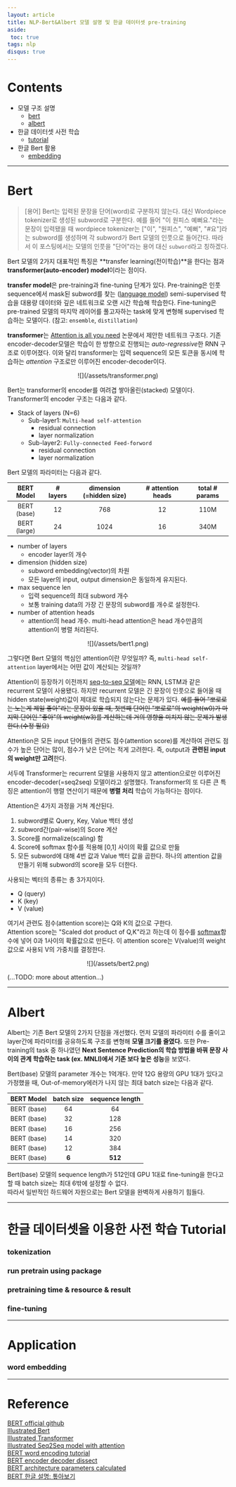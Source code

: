 ```yaml
---
layout: article
title: NLP-Bert&Albert 모델 설명 및 한글 데이터셋 pre-training
aside:
 toc: true
tags: nlp
disqus: true
---
```


# Contents
* 모델 구조 설명
	* [bert](#bert)
	* [albert](#albert)
* 한글 데이터셋 사전 학습 
	* [tutorial](#한글-데이터셋을-이용한-사전-학습-tutorial)
* 한글 Bert 활용
	* [embedding](#application)

---
# Bert

> [용어] Bert는 입력된 문장을 단어(word)로 구분하지 않는다. 대신 Wordpiece tokenizer로 생성된 subword로 구분한다. 예를 들어 "이 원피스 예뻐요."라는 문장이 입력됐을 때 wordpiece tokenizer는 ["이", "원피스", "예뻐", "#요"]라는 subword를 생성하며 각 subword가 Bert 모델의 인풋으로 들어간다. 따라서 이 포스팅에서는 모델의 인풋을 "단어"라는 용어 대신 `subword`라고 칭하겠다. 


Bert 모델의 2가지 대표적인 특징은 **transfer learning(전이학습)**을 한다는 점과 **transformer(auto-encoder) model**이라는 점이다.    

**transfer model**은 pre-training과 fine-tuning 단계가 있다. Pre-training은 인풋 sequence에서 mask된 subword를 찾는 ([language model](https://en.wikipedia.org/wiki/Language_model)) semi-supervised 학습을 대용량 데이터와 깊은 네트워크로 오랜 시간 학습해 학습한다. Fine-tuning은 pre-trained 모델의 마지막 레이어를 풀고자하는 task에 맞게 변형해 supervised 학습하는 모델이다. (참고: `ensemble`, `distillation`)   

**transformer**는 [Attention is all you need](https://arxiv.org/abs/1706.03762) 논문에서 제안한 네트워크 구조다. 기존 encoder-decoder모델은 학습이 한 방향으로 진행되는 *auto-regressive*한 RNN 구조로 이루어졌다. 이와 달리 transformer는 입력 sequence의 모든 토큰을 동시에 학습하는 *attention* 구조로만 이루어진 encoder-decoder이다.   

<div style="width:70%; margin:0 auto;" align="center" markdown="1">
![](/assets/transformer.png)
</div>

Bert는 transformer의 encoder를 여려겹 쌓아올린(stacked) 모델이다. Transformer의 encoder 구조는 다음과 같다. 

* Stack of layers (N=6)
	* Sub-layer1: `Multi-head self-attention`
		* residual connection
		* layer normalization
	* Sub-layer2: `Fully-connected Feed-forword`
		* residual connection
		* layer normalization


Bert 모델의 파라미터는 다음과 같다.   

| BERT Model | # layers | dimension (=hidden size) | # attention heads | total # params | 
| :---: | :---: | :---: | :---: | :---: |
| BERT (base) | 12 | 768 | 12 | 110M |
| BERT (large) | 24 | 1024 | 16 | 340M |

* number of layers
	* encoder layer의 개수
* dimension (hidden size)
	* subword embedding(vector)의 차원 
	* 모든 layer의 input, output dimension은 동일하게 유지된다. 
* max sequence len
	* 입력 sequence의 최대 subword 개수
	* 보통 training data의 가장 긴 문장의 subword를 개수로 설정한다. 
* number of attention heads
	* attention의 head 개수. multi-head attention은 head 개수만큼의 attention이 병렬 처리된다. 


<div style="width:100%; margin:0 auto;" align="center" markdown="1">
![](/assets/bert1.png)
</div>


그렇다면 Bert 모델의 핵심인 attention이란 무엇일까? 즉, `multi-head self-attention` layer에서는 어떤 값이 계산되는 것일까?   

Attention이 등장하기 이전까지 [seq-to-seq 모델](https://en.wikipedia.org/wiki/Seq2seq)에는 RNN, LSTM과 같은 recurrent 모델이 사용됐다. 하지만 recurrent 모델은 긴 문장이 인풋으로 들어올 때 hidden state(weight)값이 제대로 학습되지 않는다는 문제가 있다. ~~예를 들어 "뽀로로는 노는게 제일 좋아"라는 문장이 있을 때, 첫번째 단어인 "뽀로로"의 weight(w0)가 마지막 단어인 "좋아"의 weight(w3)를 계산하는데 거의 영향을 미치지 않는 문제가 발생한다.(수정 필요)~~    

Attention은 모든 input 단어들의 관련도 점수(attention score)를 계산하여 관련도 점수가 높은 단어는 많이, 점수가 낮은 단어는 적게 고려한다. 즉, output과 **관련된 input의 weight만 고려**한다.   

서두에 Transformer는 recurrent 모델을 사용하지 않고 attention으로만 이루어진 encoder-decoder(=seq2seq) 모델이라고 설명했다. Transformer의 또 다른 큰 특징은 attention이 행렬 연산이기 때문에 **병렬 처리** 학습이 가능하다는 점이다. 


Attention은 4가지 과정을 거쳐 계산된다. 
1. subword별로 Query, Key, Value 백터 생성
2. subword간(pair-wise)의 Score 계산
3. Score를 normalize(scaling) 함
4. Score에 softmax 함수를 적용해 [0,1] 사이의 확률 값으로 만듦
5. 모든 subword에 대해 4번 값과 Value 백터 값을 곱한다. 하나의 attention 값을 만들기 위해 subword의 score을 모두 더한다.  

 사용되는 벡터의 종류는 총 3가지이다.
* Q (query)
* K (key)
* V (value)

여기서 관련도 점수(attention score)는 Q와 K의 값으로 구한다.    
Attention score는 "Scaled dot product of Q,K"라고 하는데 이 점수를 [softmax](https://en.wikipedia.org/wiki/Softmax_function)함수에 넣어 0과 1사이의 확률값으로 만든다. 이 attention score는 V(value)의 weight 값으로 사용되 V의 가중치를 결정한다.    

<div style="width:50%; margin:0 auto;" align="center" markdown="1">
![](/assets/bert2.png)
</div>

(...TODO: more about attention...)


---
# Albert

Albert는 기존 Bert 모델의 2가지 단점을 개선했다. 먼저 모델의 파라미터 수를 줄이고 layer간에 파라미터를 공유하도록 구조를 변형해 **모델 크기를 줄였다.** 또한 Pre-training의 task 중 하나였던 **Next Sentence Prediction의 학습 방법을 바꿔 문장 사이의 관계 학습하는 task (ex. MNLI)에서 기존 보다 높은 성능**을 보였다.    

Bert(base) 모델의 parameter 개수는 1억개다. 만약 12G 용량의 GPU 1대가 있다고 가정했을 때, Out-of-memory에러가 나지 않는 최대 batch size는 다음과 같다. 

| BERT Model | batch size | sequence length | 
| :---: | :---: | :---: |
| BERT (base) | 64 | 64 |
| BERT (base) | 32 | 128 |
| BERT (base) | 16 | 256 |
| BERT (base) | 14 | 320 |
| BERT (base) | 12 | 384 |
| BERT (base) | **6** | **512** |

Bert(base) 모델의 sequence length가 512인데 GPU 1대로 fine-tuning을 한다고 할 때 batch size는 최대 6밖에 설정할 수 없다.       
따라서 일반적인 하드웨어 자원으로는 Bert 모델을 완벽하게 사용하기 힘들다. 

---
# 한글 데이터셋을 이용한 사전 학습 Tutorial

### tokenization

### run pretrain using package 

### pretraining time & resource & result

### fine-tuning

---
# Application 

### word embedding


---
# Reference
[BERT official github](https://github.com/google-research/bert)   
[Illustrated Bert](http://jalammar.github.io/illustrated-bert/)    
[Illustrated Transformer](http://jalammar.github.io/illustrated-transformer/)   
[Illustrated Seq2Seq model with attention](https://jalammar.github.io/visualizing-neural-machine-translation-mechanics-of-seq2seq-models-with-attention/)      
[BERT word encoding tutorial](https://mccormickml.com/2019/05/14/BERT-word-embeddings-tutorial/)   
[BERT encoder decoder dissect](https://medium.com/dissecting-bert/dissecting-bert-part-1-d3c3d495cdb3)   
[BERT architecture parameters calculated](https://medium.com/analytics-vidhya/understanding-bert-architecture-3f35a264b187)      
[BERT 한글 설명: 톺아보기](http://docs.likejazz.com/bert/)   